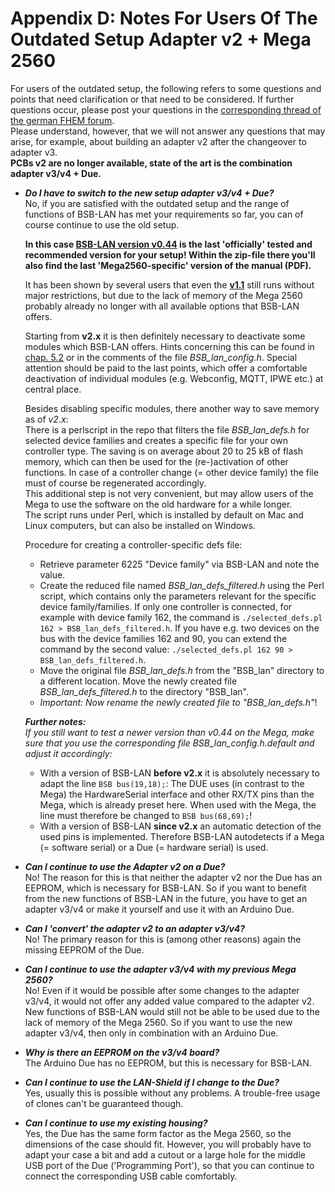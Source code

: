 # Appendix D: Notes For Users Of The Outdated Setup Adapter v2 + Mega 2560

For users of the outdated setup, the following refers to some questions and points that need clarification or that need to 
be considered. If further questions occur, please post your questions in the [corresponding thread of the german FHEM forum](https://forum.fhem.de/index.php/topic,29762.0.html).  
Please understand, however, that we will not answer any questions that may arise, for example, about building an adapter v2 after the changeover to adapter v3.  
**PCBs v2 are no longer available, state of the art is the combination adapter v3/v4 + Due.**  
  
- ***Do I have to switch to the new setup adapter v3/v4 + Due?***  
No, if you are satisfied with the outdated setup and the range of functions of BSB-LAN has met your requirements so far, 
you can of course continue to use the old setup.  
  
  **In this case [BSB-LAN version v0.44](https://github.com/fredlcore/bsb_lan/releases/tag/v0.44) is the last 'officially' 
tested and recommended version for your setup! Within the zip-file there you'll also find the last 'Mega2560-specific' version of the manual (PDF).**  
  
  It has been shown by several users that even the **[v1.1](https://github.com/fredlcore/bsb_lan/releases/tag/v1.1)** still runs without major restrictions, but due to the lack of memory of the Mega 2560 probably already no longer with all available options that BSB-LAN offers.  
  
  Starting from **v2.x** it is then definitely necessary to deactivate some modules which BSB-LAN offers. Hints concerning this can be found in [chap. 5.2](chap05.md#52-configuration-by-adjusting-the-settings-within-bsb_lan_configh) or in the comments of the file *BSB_lan_config.h*. Special attention should be paid to the last points, which offer a comfortable deactivation of individual modules (e.g. Webconfig, MQTT, IPWE etc.) at central place. 
   
  Besides disabling specific modules, there another way to save memory as of *v2.x*:  
There is a perlscript in the repo that filters the file *BSB_lan_defs.h* for selected device families and creates a specific file for your own controller type. The saving is on average about 20 to 25 kB of flash memory, which can then be used for the (re-)activation of other functions. In case of a controller change (= other device family) the file must of course be regenerated accordingly.  
  This additional step is not very convenient, but may allow users of the Mega to use the software on the old hardware for a while longer.  
  The script runs under Perl, which is installed by default on Mac and Linux computers, but can also be installed on Windows.
   
  Procedure for creating a controller-specific defs file:  
  - Retrieve parameter 6225 "Device family" via BSB-LAN and note the value.  
  - Create the reduced file named *BSB_lan_defs_filtered.h* using the Perl script, which contains only the parameters relevant for the specific device family/families. If only one controller is connected, for example with device family 162, the command is `./selected_defs.pl 162 > BSB_lan_defs_filtered.h`. If you have e.g. two devices on the bus with the device families 162 and 90, you can extend the command by the second value: `./selected_defs.pl 162 90 > BSB_lan_defs_filtered.h`.    
  - Move the original file *BSB_lan_defs.h* from the "BSB_lan" directory to a different location. Move the newly created file *BSB_lan_defs_filtered.h* to the directory "BSB_lan".  
  - *Important: Now rename the newly created file to "BSB_lan_defs.h"*!  
  
  ***Further notes:***  
  *If you still want to test a newer version than v0.44 on the Mega, make sure that you use the corresponding file BSB_lan_config.h.default and adjust it accordingly:*    
  - With a version of BSB-LAN **before v2.x** it is absolutely necessary to adapt the line `BSB bus(19,18);`: The DUE uses (in contrast to the Mega) the HardwareSerial interface and other RX/TX pins than the Mega, which is already preset here. When used with the Mega, the line must therefore be changed to `BSB bus(68,69);`!  
  - With a version of BSB-LAN **since v2.x** an automatic detection of the used pins is implemented. Therefore BSB-LAN autodetects if a Mega (= software serial) or a Due (= hardware serial) is used.    
  
- ***Can I continue to use the Adapter v2 on a Due?***  
No! The reason for this is that neither the adapter v2 nor the Due has an EEPROM, which is necessary for BSB-LAN.
So if you want to benefit from the new functions of BSB-LAN in the future, you have to get an adapter v3/v4 or make it yourself 
and use it with an Arduino Due.  
  
- ***Can I 'convert' the adapter v2 to an adapter v3/v4?***  
No! The primary reason for this is (among other reasons) again the missing EEPROM of the Due.  
  
- ***Can I continue to use the adapter v3/v4 with my previous Mega 2560?***  
No! Even if it would be possible after some changes to the adapter v3/v4, it would not offer any added value compared to the 
adapter v2. New functions of BSB-LAN would still not be able to be used due to the lack of memory of the Mega 2560. 
So if you want to use the new adapter v3/v4, then only in combination with an Arduino Due.  
  
- ***Why is there an EEPROM on the v3/v4 board?***  
The Arduino Due has no EEPROM, but this is necessary for BSB-LAN.  
  
- ***Can I continue to use the LAN-Shield if I change to the Due?***  
Yes, usually this is possible without any problems. A trouble-free usage of clones can't be guaranteed though.  
  
- ***Can I continue to use my existing housing?***  
Yes, the Due has the same form factor as the Mega 2560, so the dimensions of the case should fit. However, you will probably 
have to adapt your case a bit and add a cutout or a large hole for the middle USB port of the Due ('Programming Port'), 
so that you can continue to connect the corresponding USB cable comfortably.  
  
  

  
